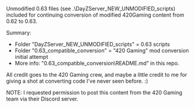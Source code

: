 Unmodified 0.63 files (see .\DayZServer_NEW_UNMODIFIED_scripts) included for continuing conversion of modified 420Gaming content from 0.62 to 0.63.

Summary: 
 - Folder "DayZServer_NEW_UNMODIFIED_scripts" = 0.63 scripts
 - Folder "0.63_compatible_conversion" = "420 Gaming" mod conversion initial attempt
 - More info: "0.63_compatible_conversion\README.md" in this repo.

All credit goes to the 420 Gaming crew, and maybe a little credit to me for giving a shot at converting code I've never seen before. :)

NOTE: I requested permission to post this content from the 420 Gaming team via their Discord server.
